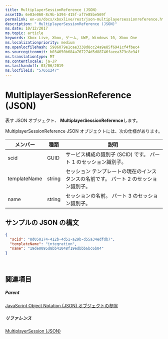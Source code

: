 ```yaml
---
title: MultiplayerSessionReference (JSON)
assetID: 6e03e060-8c9b-b394-415f-af7e85be569f
permalink: en-us/docs/xboxlive/rest/json-multiplayersessionreference.html
description: " MultiplayerSessionReference (JSON)"
ms.date: 10/12/2017
ms.topic: article
keywords: Xbox Live, Xbox, ゲーム, UWP, Windows 10, Xbox One
ms.localizationpriority: medium
ms.openlocfilehash: 5986079e1cae3338d8cc24a9e85f6941cf4fbec4
ms.sourcegitcommit: b034650b684a767274d5d88746faeea373c8e34f
ms.translationtype: MT
ms.contentlocale: ja-JP
ms.lasthandoff: 03/06/2019
ms.locfileid: "57651247"
---
```

# <a name="multiplayersessionreference-json"></a>MultiplayerSessionReference (JSON)
表す JSON オブジェクト、 **MultiplayerSessionReference**します。 
<a id="ID4EQ"></a>

  
 
MultiplayerSessionReference JSON オブジェクトには、次の仕様があります。
 
| メンバー| 種類| 説明| 
| --- | --- | --- | 
| scid| GUID| サービス構成の識別子 (SCID) です。 パート 1 のセッション識別子。| 
| templateName | string | セッション テンプレートの現在のインスタンスの名前です。 パート 2 のセッション識別子。 | 
| name | string | セッションの名前。 パート 3 のセッション識別子。 | 
  
<a id="ID4EZ"></a>

 
## <a name="sample-json-syntax"></a>サンプルの JSON の構文 
 

```json
{
  "scid": "8d050174-412b-4d51-a29b-d55a34edfdb7",
  "templateName": "integration",
  "name": "19de0095d8bb41048f19edbbb6bc6b04"
}
  
    
```

  
<a id="ID4EJB"></a>

 
## <a name="see-also"></a>関連項目
 
<a id="ID4ELB"></a>

 
##### <a name="parent"></a>Parent 

[JavaScript Object Notation (JSON) オブジェクトの参照](atoc-xboxlivews-reference-json.md)

  
<a id="ID4EVB"></a>

 
##### <a name="reference"></a>リファレンス 

[MultiplayerSession (JSON)](json-multiplayersession.md)

   